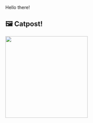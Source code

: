 Hello there!



## 🖼️ Catpost!

<sub>
    <img src="https://cdn2.thecatapi.com/images/9kd.jpg" height="256">
</sub>

